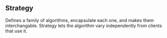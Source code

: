 ## Strategy
Defines a family of algorithms, encapsulate each one, and makes them interchangable. Strategy lets the algorithm vary independently from clients that use it.

